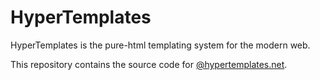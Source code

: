 # HyperTemplates

HyperTemplates is the pure-html templating system for the modern web.

This repository contains the source code for [@hypertemplates.net](https://hypertemplates.net). 
